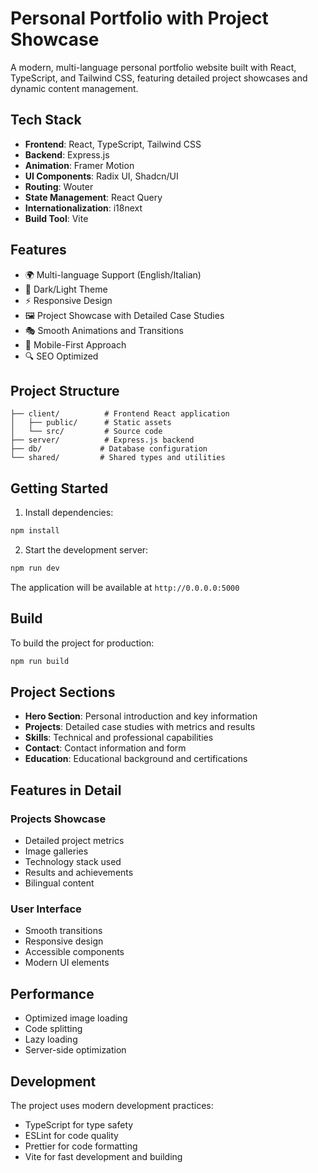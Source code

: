 
# Personal Portfolio with Project Showcase

A modern, multi-language personal portfolio website built with React, TypeScript, and Tailwind CSS, featuring detailed project showcases and dynamic content management.

## Tech Stack

- **Frontend**: React, TypeScript, Tailwind CSS
- **Backend**: Express.js
- **Animation**: Framer Motion
- **UI Components**: Radix UI, Shadcn/UI
- **Routing**: Wouter
- **State Management**: React Query
- **Internationalization**: i18next
- **Build Tool**: Vite

## Features

- 🌍 Multi-language Support (English/Italian)
- 🎨 Dark/Light Theme
- ⚡ Responsive Design
- 🖼️ Project Showcase with Detailed Case Studies
- 🎭 Smooth Animations and Transitions
- 📱 Mobile-First Approach
- 🔍 SEO Optimized

## Project Structure

```
├── client/          # Frontend React application
│   ├── public/      # Static assets
│   └── src/         # Source code
├── server/          # Express.js backend
├── db/             # Database configuration
└── shared/         # Shared types and utilities
```

## Getting Started

1. Install dependencies:
```bash
npm install
```

2. Start the development server:
```bash
npm run dev
```

The application will be available at `http://0.0.0.0:5000`

## Build

To build the project for production:

```bash
npm run build
```

## Project Sections

- **Hero Section**: Personal introduction and key information
- **Projects**: Detailed case studies with metrics and results
- **Skills**: Technical and professional capabilities
- **Contact**: Contact information and form
- **Education**: Educational background and certifications

## Features in Detail

### Projects Showcase
- Detailed project metrics
- Image galleries
- Technology stack used
- Results and achievements
- Bilingual content

### User Interface
- Smooth transitions
- Responsive design
- Accessible components
- Modern UI elements

## Performance

- Optimized image loading
- Code splitting
- Lazy loading
- Server-side optimization

## Development

The project uses modern development practices:
- TypeScript for type safety
- ESLint for code quality
- Prettier for code formatting
- Vite for fast development and building
